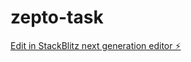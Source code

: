 # zepto-task

[Edit in StackBlitz next generation editor ⚡️](https://stackblitz.com/~/github.com/madhavgupta07/zepto-task)
